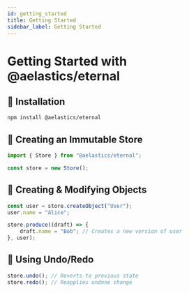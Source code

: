 ```yaml
---
id: getting_started
title: Getting Started
sidebar_label: Getting Started
---
```


# Getting Started with @aelastics/eternal

## 🔹 Installation
```bash
npm install @aelastics/eternal
```

## 🔹 Creating an Immutable Store
```typescript
import { Store } from "@aelastics/eternal";

const store = new Store();
```

## 🔹 Creating & Modifying Objects
```typescript
const user = store.createObject("User");
user.name = "Alice";

store.produce((draft) => {
    draft.name = "Bob"; // Creates a new version of user
}, user);
```

## 🔹 Using Undo/Redo
```typescript
store.undo(); // Reverts to previous state
store.redo(); // Reapplies undone change
```
